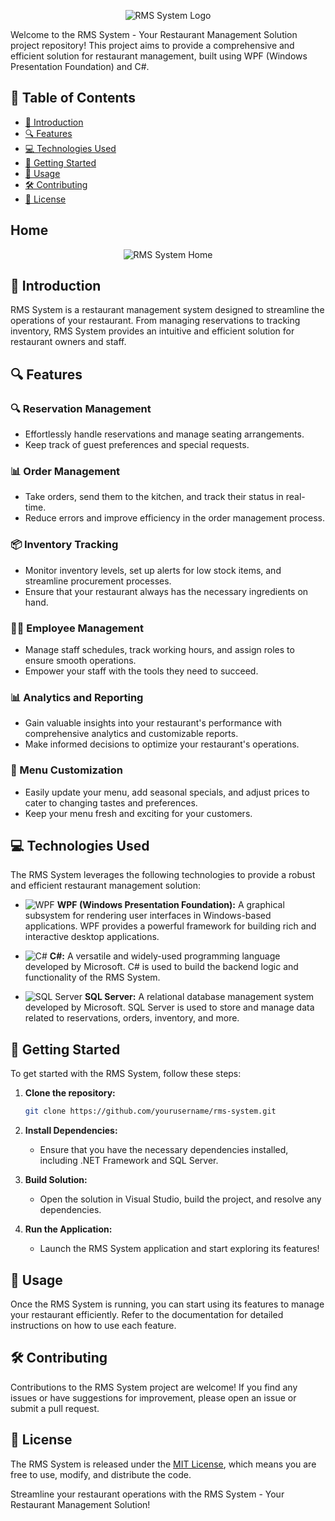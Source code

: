 <p align="center">
  <img src="https://example.com/rms_system_logo.png" alt="RMS System Logo">
</p>

Welcome to the RMS System - Your Restaurant Management Solution project repository! This project aims to provide a comprehensive and efficient solution for restaurant management, built using WPF (Windows Presentation Foundation) and C#.

## 📝 Table of Contents

- [📝 Introduction](#introduction)
- [🔍 Features](#features)
- [💻 Technologies Used](#technologies-used)
- [🚀 Getting Started](#getting-started)
- [📘 Usage](#usage)
- [🛠️ Contributing](#contributing)
- [📄 License](#license)

## Home
<p align="center">
  <img src="https://example.com/home_screenshot.png" alt="RMS System Home">
</p>

## 📝 Introduction

RMS System is a restaurant management system designed to streamline the operations of your restaurant. From managing reservations to tracking inventory, RMS System provides an intuitive and efficient solution for restaurant owners and staff.

## 🔍 Features

### 🔍 Reservation Management
- Effortlessly handle reservations and manage seating arrangements.
- Keep track of guest preferences and special requests.

### 📊 Order Management
- Take orders, send them to the kitchen, and track their status in real-time.
- Reduce errors and improve efficiency in the order management process.

### 📦 Inventory Tracking
- Monitor inventory levels, set up alerts for low stock items, and streamline procurement processes.
- Ensure that your restaurant always has the necessary ingredients on hand.

### 👨‍🍳 Employee Management
- Manage staff schedules, track working hours, and assign roles to ensure smooth operations.
- Empower your staff with the tools they need to succeed.

### 📊 Analytics and Reporting
- Gain valuable insights into your restaurant's performance with comprehensive analytics and customizable reports.
- Make informed decisions to optimize your restaurant's operations.

### 🍔 Menu Customization
- Easily update your menu, add seasonal specials, and adjust prices to cater to changing tastes and preferences.
- Keep your menu fresh and exciting for your customers.

## 💻 Technologies Used

The RMS System leverages the following technologies to provide a robust and efficient restaurant management solution:

- ![WPF](https://img.shields.io/badge/WPF-5C2D91?style=flat&logo=windows&logoColor=white) **WPF (Windows Presentation Foundation):** A graphical subsystem for rendering user interfaces in Windows-based applications. WPF provides a powerful framework for building rich and interactive desktop applications.

- ![C#](https://img.shields.io/badge/C%23-239120?style=flat&logo=c-sharp&logoColor=white) **C#:** A versatile and widely-used programming language developed by Microsoft. C# is used to build the backend logic and functionality of the RMS System.

- ![SQL Server](https://img.shields.io/badge/SQL_Server-CC2927?style=flat&logo=microsoft-sql-server&logoColor=white) **SQL Server:** A relational database management system developed by Microsoft. SQL Server is used to store and manage data related to reservations, orders, inventory, and more.

## 🚀 Getting Started

To get started with the RMS System, follow these steps:

1. **Clone the repository:**
    ```bash
    git clone https://github.com/yourusername/rms-system.git
    ```

2. **Install Dependencies:**
    - Ensure that you have the necessary dependencies installed, including .NET Framework and SQL Server.

3. **Build Solution:**
    - Open the solution in Visual Studio, build the project, and resolve any dependencies.

4. **Run the Application:**
    - Launch the RMS System application and start exploring its features!

## 📘 Usage

Once the RMS System is running, you can start using its features to manage your restaurant efficiently. Refer to the documentation for detailed instructions on how to use each feature.

## 🛠️ Contributing

Contributions to the RMS System project are welcome! If you find any issues or have suggestions for improvement, please open an issue or submit a pull request.

## 📄 License

The RMS System is released under the [MIT License](LICENSE), which means you are free to use, modify, and distribute the code.

Streamline your restaurant operations with the RMS System - Your Restaurant Management Solution!

